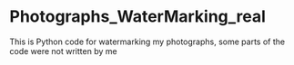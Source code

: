 # Photographs_WaterMarking_real
This is Python code for watermarking my photographs, some parts of the code were not written by me 
